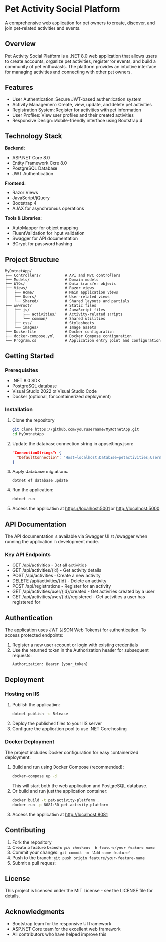 # Pet Activity Social Platform

A comprehensive web application for pet owners to create, discover, and join pet-related activities and events.

## Overview

Pet Activity Social Platform is a .NET 8.0 web application that allows users to create accounts, organize pet activities, register for events, and build a community of pet enthusiasts. The platform provides an intuitive interface for managing activities and connecting with other pet owners.

## Features

- User Authentication: Secure JWT-based authentication system
- Activity Management: Create, view, update, and delete pet activities
- Registration System: Register for activities with pet information
- User Profiles: View user profiles and their created activities
- Responsive Design: Mobile-friendly interface using Bootstrap 4

## Technology Stack

**Backend:**

- ASP.NET Core 8.0
- Entity Framework Core 8.0
- PostgreSQL Database
- JWT Authentication

**Frontend:**

- Razor Views
- JavaScript/jQuery
- Bootstrap 4
- AJAX for asynchronous operations

**Tools & Libraries:**

- AutoMapper for object mapping
- FluentValidation for input validation
- Swagger for API documentation
- BCrypt for password hashing

## Project Structure

```
MyDotnetApp/
├── Controllers/           # API and MVC controllers
├── Models/                # Domain models
├── DTOs/                  # Data transfer objects
├── Views/                 # Razor views
│   ├── Home/              # Main application views
│   ├── Users/             # User-related views
│   └── Shared/            # Shared layouts and partials
├── wwwroot/               # Static files
│   ├── js/                # JavaScript files
│   │   ├── activities/    # Activity-related scripts
│   │   └── common/        # Shared utilities
│   ├── css/               # Stylesheets
│   └── images/            # Image assets
├── Dockerfile             # Docker configuration
├── docker-compose.yml     # Docker Compose configuration
└── Program.cs             # Application entry point and configuration
```

## Getting Started

### Prerequisites

- .NET 8.0 SDK
- PostgreSQL database
- Visual Studio 2022 or Visual Studio Code
- Docker (optional, for containerized deployment)

### Installation

1. Clone the repository:
   ```bash
   git clone https://github.com/yourusername/MyDotnetApp.git
   cd MyDotnetApp
   ```
2. Update the database connection string in appsettings.json:
   ```json
   "ConnectionStrings": {
     "DefaultConnection": "Host=localhost;Database=petactivities;Username=youruser;Password=yourpassword"
   }
   ```
3. Apply database migrations:
   ```bash
   dotnet ef database update
   ```
4. Run the application:
   ```bash
   dotnet run
   ```
5. Access the application at [https://localhost:5001](https://localhost:5001) or [http://localhost:5000](http://localhost:5000)

## API Documentation

The API documentation is available via Swagger UI at /swagger when running the application in development mode.

### Key API Endpoints

- GET /api/activities - Get all activities
- GET /api/activities/{id} - Get activity details
- POST /api/activities - Create a new activity
- DELETE /api/activities/{id} - Delete an activity
- POST /api/registrations - Register for an activity
- GET /api/activities/user/{id}/created - Get activities created by a user
- GET /api/activities/user/{id}/registered - Get activities a user has registered for

## Authentication

The application uses JWT (JSON Web Tokens) for authentication. To access protected endpoints:

1. Register a new user account or login with existing credentials
2. Use the returned token in the Authorization header for subsequent requests:
   ```
   Authorization: Bearer {your_token}
   ```

## Deployment

### Hosting on IIS

1. Publish the application:
   ```bash
   dotnet publish -c Release
   ```
2. Deploy the published files to your IIS server
3. Configure the application pool to use .NET Core hosting

### Docker Deployment

The project includes Docker configuration for easy containerized deployment:

1. Build and run using Docker Compose (recommended):
   ```bash
   docker-compose up -d
   ```
   This will start both the web application and PostgreSQL database.
2. Or build and run just the application container:
   ```bash
   docker build -t pet-activity-platform .
   docker run -p 8081:80 pet-activity-platform
   ```
3. Access the application at [http://localhost:8081](http://localhost:8081)

## Contributing

1. Fork the repository
2. Create a feature branch: `git checkout -b feature/your-feature-name`
3. Commit your changes: `git commit -m 'Add some feature'`
4. Push to the branch: `git push origin feature/your-feature-name`
5. Submit a pull request

## License

This project is licensed under the MIT License - see the LICENSE file for details.

## Acknowledgments

- Bootstrap team for the responsive UI framework
- ASP.NET Core team for the excellent web framework
- All contributors who have helped improve this
